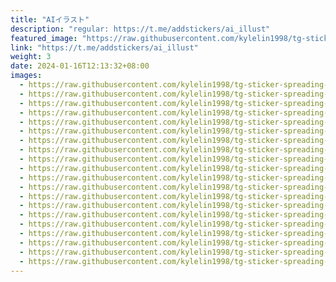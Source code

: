 ```yaml
---
title: "AIイラスト"
description: "regular: https://t.me/addstickers/ai_illust"
featured_image: "https://raw.githubusercontent.com/kylelin1998/tg-sticker-spreading-worldwide-images/main/img/2f064ef5-7855-49da-9a83-491748c717e6.jpg"
link: "https://t.me/addstickers/ai_illust"
weight: 3
date: 2024-01-16T12:13:32+08:00
images:
  - https://raw.githubusercontent.com/kylelin1998/tg-sticker-spreading-worldwide-images/main/img/2f064ef5-7855-49da-9a83-491748c717e6.jpg
  - https://raw.githubusercontent.com/kylelin1998/tg-sticker-spreading-worldwide-images/main/img/ee838994-9123-4a39-8091-bac4ba5d9a94.jpg
  - https://raw.githubusercontent.com/kylelin1998/tg-sticker-spreading-worldwide-images/main/img/b75f1a76-ca2a-4533-92c9-cb166e986fb9.jpg
  - https://raw.githubusercontent.com/kylelin1998/tg-sticker-spreading-worldwide-images/main/img/cef28d55-f35a-4d83-b482-086efe3172da.jpg
  - https://raw.githubusercontent.com/kylelin1998/tg-sticker-spreading-worldwide-images/main/img/8af7e909-e41a-4142-b167-e4d3edca376f.jpg
  - https://raw.githubusercontent.com/kylelin1998/tg-sticker-spreading-worldwide-images/main/img/6c1b32aa-e559-4824-8344-73d75075f181.jpg
  - https://raw.githubusercontent.com/kylelin1998/tg-sticker-spreading-worldwide-images/main/img/b1d31251-c235-41cd-8362-d95bca2c62af.jpg
  - https://raw.githubusercontent.com/kylelin1998/tg-sticker-spreading-worldwide-images/main/img/83e90869-34c7-4404-83d2-64d0f26bfe2c.jpg
  - https://raw.githubusercontent.com/kylelin1998/tg-sticker-spreading-worldwide-images/main/img/976cc448-5143-49b6-a8a7-f9b994b90e70.jpg
  - https://raw.githubusercontent.com/kylelin1998/tg-sticker-spreading-worldwide-images/main/img/b70ae8da-c0e0-46f8-bd28-f7d791ac7d16.jpg
  - https://raw.githubusercontent.com/kylelin1998/tg-sticker-spreading-worldwide-images/main/img/421e145e-a338-40b1-8079-3aa1f59b1749.jpg
  - https://raw.githubusercontent.com/kylelin1998/tg-sticker-spreading-worldwide-images/main/img/af2ad6bd-b549-4715-bdad-6ba1c3fd54d7.jpg
  - https://raw.githubusercontent.com/kylelin1998/tg-sticker-spreading-worldwide-images/main/img/c631ef28-7a3c-4793-bd0c-5aa4d8e8d0d1.jpg
  - https://raw.githubusercontent.com/kylelin1998/tg-sticker-spreading-worldwide-images/main/img/cd8b67f1-af4a-4ee5-a047-0f15cf939008.jpg
  - https://raw.githubusercontent.com/kylelin1998/tg-sticker-spreading-worldwide-images/main/img/9afa0f74-2ae2-4496-ae42-0f786303f76c.jpg
  - https://raw.githubusercontent.com/kylelin1998/tg-sticker-spreading-worldwide-images/main/img/f9b75149-21a9-46b2-a0af-cea724a8923d.jpg
  - https://raw.githubusercontent.com/kylelin1998/tg-sticker-spreading-worldwide-images/main/img/4caa6857-5816-4edc-9a24-f4d825ff6849.jpg
  - https://raw.githubusercontent.com/kylelin1998/tg-sticker-spreading-worldwide-images/main/img/70086efa-48b4-4b8a-b01f-ac8211f4943d.jpg
  - https://raw.githubusercontent.com/kylelin1998/tg-sticker-spreading-worldwide-images/main/img/79fdcd66-e9ea-4278-9c78-8a72d85e8f9b.jpg
  - https://raw.githubusercontent.com/kylelin1998/tg-sticker-spreading-worldwide-images/main/img/3930a22a-eac7-4d4d-ad85-0e4dfd346494.jpg
---
```

